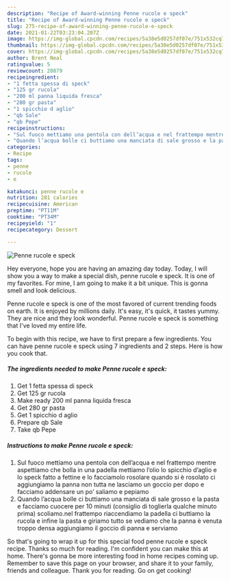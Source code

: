 ```yaml
---
description: "Recipe of Award-winning Penne rucole e speck"
title: "Recipe of Award-winning Penne rucole e speck"
slug: 275-recipe-of-award-winning-penne-rucole-e-speck
date: 2021-01-22T03:23:04.207Z
image: https://img-global.cpcdn.com/recipes/5a38e5d0257df07e/751x532cq70/penne-rucole-e-speck-recipe-main-photo.jpg
thumbnail: https://img-global.cpcdn.com/recipes/5a38e5d0257df07e/751x532cq70/penne-rucole-e-speck-recipe-main-photo.jpg
cover: https://img-global.cpcdn.com/recipes/5a38e5d0257df07e/751x532cq70/penne-rucole-e-speck-recipe-main-photo.jpg
author: Brent Neal
ratingvalue: 5
reviewcount: 20879
recipeingredient:
- "1 fetta spessa di speck"
- "125 gr rucola"
- "200 ml panna liquida fresca"
- "280 gr pasta"
- "1 spicchio d aglio"
- "qb Sale"
- "qb Pepe"
recipeinstructions:
- "Sul fuoco mettiamo una pentola con dell’acqua e nel frattempo mentre aspettiamo che bolla in una padella mettiamo l’olio lo spicchio d’aglio e lo speck fatto a fettine e lo facciamolo rosolare quando si è rosolato ci aggiungiamo la panna non tutta ne lasciamo un goccio per dopo e facciamo addensare un po’ saliamo e pepiamo"
- "Quando l’acqua bolle ci buttiamo una manciata di sale grosso e la pasta e facciamo cuocere per 10 minuti (consiglio di toglierla qualche minuto prima) scoliamo.nel frattempo riaccendiamo la padella ci buttiamo la rucola e infine la pasta e giriamo tutto se vediamo che la panna è venuta troppo densa aggiungiamo il goccio di panna e serviamo"
categories:
- Recipe
tags:
- penne
- rucole
- e

katakunci: penne rucole e 
nutrition: 281 calories
recipecuisine: American
preptime: "PT11M"
cooktime: "PT34M"
recipeyield: "1"
recipecategory: Dessert

---
```



![Penne rucole e speck](https://img-global.cpcdn.com/recipes/5a38e5d0257df07e/751x532cq70/penne-rucole-e-speck-recipe-main-photo.jpg)

Hey everyone, hope you are having an amazing day today. Today, I will show you a way to make a special dish, penne rucole e speck. It is one of my favorites. For mine, I am going to make it a bit unique. This is gonna smell and look delicious.



Penne rucole e speck is one of the most favored of current trending foods on earth. It is enjoyed by millions daily. It's easy, it's quick, it tastes yummy. They are nice and they look wonderful. Penne rucole e speck is something that I've loved my entire life.


To begin with this recipe, we have to first prepare a few ingredients. You can have penne rucole e speck using 7 ingredients and 2 steps. Here is how you cook that.

<!--inarticleads1-->

##### The ingredients needed to make Penne rucole e speck:

1. Get 1 fetta spessa di speck
1. Get 125 gr rucola
1. Make ready 200 ml panna liquida fresca
1. Get 280 gr pasta
1. Get 1 spicchio d aglio
1. Prepare qb Sale
1. Take qb Pepe




<!--inarticleads2-->

##### Instructions to make Penne rucole e speck:

1. Sul fuoco mettiamo una pentola con dell’acqua e nel frattempo mentre aspettiamo che bolla in una padella mettiamo l’olio lo spicchio d’aglio e lo speck fatto a fettine e lo facciamolo rosolare quando si è rosolato ci aggiungiamo la panna non tutta ne lasciamo un goccio per dopo e facciamo addensare un po’ saliamo e pepiamo
1. Quando l’acqua bolle ci buttiamo una manciata di sale grosso e la pasta e facciamo cuocere per 10 minuti (consiglio di toglierla qualche minuto prima) scoliamo.nel frattempo riaccendiamo la padella ci buttiamo la rucola e infine la pasta e giriamo tutto se vediamo che la panna è venuta troppo densa aggiungiamo il goccio di panna e serviamo




So that's going to wrap it up for this special food penne rucole e speck recipe. Thanks so much for reading. I'm confident you can make this at home. There's gonna be more interesting food in home recipes coming up. Remember to save this page on your browser, and share it to your family, friends and colleague. Thank you for reading. Go on get cooking!
